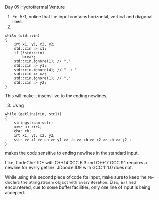 Day 05 Hydrothermal Venture
1. For 5-1, notice that the input contains horizontal, vertical and diagonal lines.
2. 
```
while (std::cin) 
{
	int x1, y1, x2, y2;
	std::cin >> x1;
	if (!std::cin)
		break;
	std::cin.ignore(1); // ","
	std::cin >> y1;
	std::cin.ignore(4); // " -> "
	std::cin >> x2;
	std::cin.ignore(1); // ","
	std::cin >> y2;
}
```

This will make it insensitive to the ending newlines.

3. Using 
```
while (getline(cin, str1))
{
    stringstream sstr;
    sstr << str1;
    char ch;
    int x1, y1, x2, y2;
    sstr >> x1 >> ch >> y1 >> ch >> ch >> x2 >> ch >> y2 ;
}
```
makes the code sensitive to ending newlines in the standard input.

Like, CodeChef IDE with C++14 GCC 6.3 and C++17 GCC 9.1 requires a newline for every getline.
JDoodle IDE with GCC 11.1.0 does not.

While using this second piece of code for input, make sure to keep the re-declare the stringstream object with every iteration. Else, as I had encountered, due to some buffer facilities, only one line of input is being accepted.
